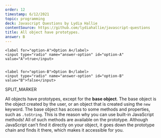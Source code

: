 ```yaml
---
order: 12
timestamp: 6/12/2021
topic: programming
deck: Javascript Questions by Lydia Hallie
contentSource: https://github.com/lydiahallie/javascript-questions
title: All object have prototypes.
answer: B
---
```


  


    <label for="option-A">Option A</label>
    <input type="radio" name="answer-option" id="option-A" value="A">true</input>
    

    <label for="option-B">Option B</label>
    <input type="radio" name="answer-option" id="option-B" value="B">false</input>
    




SPLIT_MARKER

All objects have prototypes, except for the **base object**. The base object is the object created by the user, or an object that is created using the `new` keyword. The base object has access to some methods and properties, such as `.toString`. This is the reason why you can use built-in JavaScript methods! All of such methods are available on the prototype. Although JavaScript can't find it directly on your object, it goes down the prototype chain and finds it there, which makes it accessible for you.



